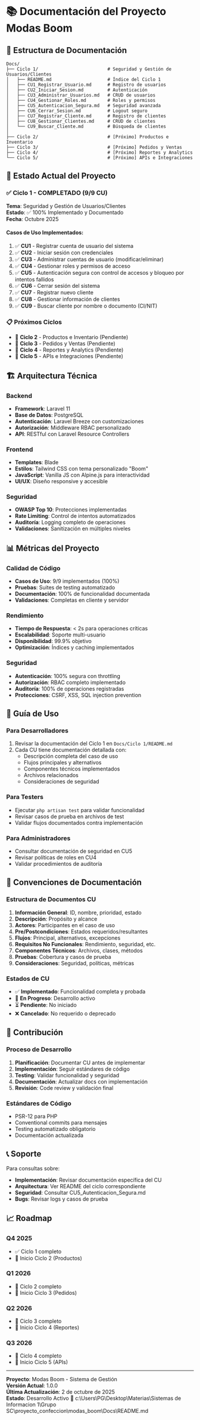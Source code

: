 # 📚 Documentación del Proyecto Modas Boom

## 📁 Estructura de Documentación

```
Docs/
├── Ciclo 1/                          # Seguridad y Gestión de Usuarios/Clientes
│   ├── README.md                     # Índice del Ciclo 1
│   ├── CU1_Registrar_Usuario.md      # Registro de usuarios
│   ├── CU2_Iniciar_Sesion.md         # Autenticación
│   ├── CU3_Administrar_Usuarios.md   # CRUD de usuarios
│   ├── CU4_Gestionar_Roles.md        # Roles y permisos
│   ├── CU5_Autenticacion_Segura.md   # Seguridad avanzada
│   ├── CU6_Cerrar_Sesion.md          # Logout seguro
│   ├── CU7_Registrar_Cliente.md      # Registro de clientes
│   ├── CU8_Gestionar_Clientes.md     # CRUD de clientes
│   └── CU9_Buscar_Cliente.md         # Búsqueda de clientes
│
├── Ciclo 2/                          # [Próximo] Productos e Inventario
├── Ciclo 3/                          # [Próximo] Pedidos y Ventas
├── Ciclo 4/                          # [Próximo] Reportes y Analytics
└── Ciclo 5/                          # [Próximo] APIs e Integraciones
```

## 🎯 Estado Actual del Proyecto

### ✅ Ciclo 1 - COMPLETADO (9/9 CU)
**Tema**: Seguridad y Gestión de Usuarios/Clientes  
**Estado**: ✅ 100% Implementado y Documentado  
**Fecha**: Octubre 2025

#### Casos de Uso Implementados:
1. ✅ **CU1** - Registrar cuenta de usuario del sistema
2. ✅ **CU2** - Iniciar sesión con credenciales
3. ✅ **CU3** - Administrar cuentas de usuario (modificar/eliminar)
4. ✅ **CU4** - Gestionar roles y permisos de acceso
5. ✅ **CU5** - Autenticación segura con control de accesos y bloqueo por intentos fallidos
6. ✅ **CU6** - Cerrar sesión del sistema
7. ✅ **CU7** - Registrar nuevo cliente
8. ✅ **CU8** - Gestionar información de clientes
9. ✅ **CU9** - Buscar cliente por nombre o documento (CI/NIT)

### 📋 Próximos Ciclos
- 🔄 **Ciclo 2** - Productos e Inventario (Pendiente)
- 🔄 **Ciclo 3** - Pedidos y Ventas (Pendiente)
- 🔄 **Ciclo 4** - Reportes y Analytics (Pendiente)
- 🔄 **Ciclo 5** - APIs e Integraciones (Pendiente)

## 🏗️ Arquitectura Técnica

### Backend
- **Framework**: Laravel 11
- **Base de Datos**: PostgreSQL
- **Autenticación**: Laravel Breeze con customizaciones
- **Autorización**: Middleware RBAC personalizado
- **API**: RESTful con Laravel Resource Controllers

### Frontend
- **Templates**: Blade
- **Estilos**: Tailwind CSS con tema personalizado "Boom"
- **JavaScript**: Vanilla JS con Alpine.js para interactividad
- **UI/UX**: Diseño responsive y accesible

### Seguridad
- **OWASP Top 10**: Protecciones implementadas
- **Rate Limiting**: Control de intentos automatizados
- **Auditoría**: Logging completo de operaciones
- **Validaciones**: Sanitización en múltiples niveles

## 📊 Métricas del Proyecto

### Calidad de Código
- **Casos de Uso**: 9/9 implementados (100%)
- **Pruebas**: Suites de testing automatizado
- **Documentación**: 100% de funcionalidad documentada
- **Validaciones**: Completas en cliente y servidor

### Rendimiento
- **Tiempo de Respuesta**: < 2s para operaciones críticas
- **Escalabilidad**: Soporte multi-usuario
- **Disponibilidad**: 99.9% objetivo
- **Optimización**: Índices y caching implementados

### Seguridad
- **Autenticación**: 100% segura con throttling
- **Autorización**: RBAC completo implementado
- **Auditoría**: 100% de operaciones registradas
- **Protecciones**: CSRF, XSS, SQL injection prevention

## 🚀 Guía de Uso

### Para Desarrolladores
1. Revisar la documentación del Ciclo 1 en `Docs/Ciclo 1/README.md`
2. Cada CU tiene documentación detallada con:
   - Descripción completa del caso de uso
   - Flujos principales y alternativos
   - Componentes técnicos implementados
   - Archivos relacionados
   - Consideraciones de seguridad

### Para Testers
- Ejecutar `php artisan test` para validar funcionalidad
- Revisar casos de prueba en archivos de test
- Validar flujos documentados contra implementación

### Para Administradores
- Consultar documentación de seguridad en CU5
- Revisar políticas de roles en CU4
- Validar procedimientos de auditoría

## 📝 Convenciones de Documentación

### Estructura de Documentos CU
1. **Información General**: ID, nombre, prioridad, estado
2. **Descripción**: Propósito y alcance
3. **Actores**: Participantes en el caso de uso
4. **Pre/Postcondiciones**: Estados requeridos/resultantes
5. **Flujos**: Principal, alternativos, excepciones
6. **Requisitos No Funcionales**: Rendimiento, seguridad, etc.
7. **Componentes Técnicos**: Archivos, clases, métodos
8. **Pruebas**: Cobertura y casos de prueba
9. **Consideraciones**: Seguridad, políticas, métricas

### Estados de CU
- ✅ **Implementado**: Funcionalidad completa y probada
- 🔄 **En Progreso**: Desarrollo activo
- ⏳ **Pendiente**: No iniciado
- ❌ **Cancelado**: No requerido o deprecado

## 🤝 Contribución

### Proceso de Desarrollo
1. **Planificación**: Documentar CU antes de implementar
2. **Implementación**: Seguir estándares de código
3. **Testing**: Validar funcionalidad y seguridad
4. **Documentación**: Actualizar docs con implementación
5. **Revisión**: Code review y validación final

### Estándares de Código
- PSR-12 para PHP
- Conventional commits para mensajes
- Testing automatizado obligatorio
- Documentación actualizada

## 📞 Soporte

Para consultas sobre:
- **Implementación**: Revisar documentación específica del CU
- **Arquitectura**: Ver README del ciclo correspondiente
- **Seguridad**: Consultar CU5_Autenticacion_Segura.md
- **Bugs**: Revisar logs y casos de prueba

## 📈 Roadmap

### Q4 2025
- ✅ Ciclo 1 completo
- 🔄 Inicio Ciclo 2 (Productos)

### Q1 2026
- 🔄 Ciclo 2 completo
- 🔄 Inicio Ciclo 3 (Pedidos)

### Q2 2026
- 🔄 Ciclo 3 completo
- 🔄 Inicio Ciclo 4 (Reportes)

### Q3 2026
- 🔄 Ciclo 4 completo
- 🔄 Inicio Ciclo 5 (APIs)

---

**Proyecto**: Modas Boom - Sistema de Gestión  
**Versión Actual**: 1.0.0  
**Última Actualización**: 2 de octubre de 2025  
**Estado**: Desarrollo Activo 🚀</content>
<parameter name="filePath">c:\Users\PG\Desktop\Materias\Sistemas de Informacion 1\Grupo SC\proyecto_confeccion\modas_boom\Docs\README.md